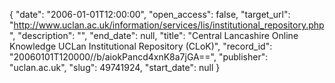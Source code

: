 {
  "date": "2006-01-01T12:00:00", 
  "open_access": false, 
  "target_url": "http://www.uclan.ac.uk/information/services/lis/institutional_repository.php", 
  "description": "", 
  "end_date": null, 
  "title": "Central Lancashire Online Knowledge UCLan Institutional Repository (CLoK)", 
  "record_id": "20060101T120000//b/aiokPancd4xnK8a7jGA==", 
  "publisher": "uclan.ac.uk", 
  "slug": 49741924, 
  "start_date": null
}

